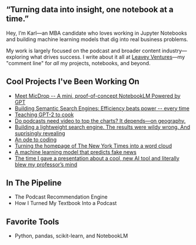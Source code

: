 ## “Turning data into insight, one notebook at a time.”

Hey, I’m Karl—an MBA candidate who loves working in Jupyter Notebooks and building machine learning models that dig into real business problems.

My work is largely focused on the podcast and broader content industry—exploring what drives success. I write about it all at [Leavey Ventures](https://leaveyventures.substack.com)—my "comment line" for *all* my projects, notebooks, and beyond.

## Cool Projects I've Been Working On
- [Meet MicDrop -- A mini, proof-of-concept NotebookLM Powered by GPT](https://github.com/karlbuscheck/micdrop-notebooklm-gpt)
- [Building Semantic Search Engines: Efficiency beats power -- every time](https://github.com/karlbuscheck/semantic-search-engines)
- [Teaching GPT-2 to cook](https://github.com/karlbuscheck/teaching-gpt2-to-cook)
- [Do podcasts need video to top the charts? It depends—on geography.](https://github.com/karlbuscheck/beginners-guide-python-data-analytics/tree/main/Part3_Spotify_Project)
- [Building a lightweight search engine. The results were wildy wrong. And suprisingly revealing](https://github.com/karlbuscheck/building-a-search-engine-from-scratch)
- [An ode to coding](https://leaveyventures.substack.com/p/an-ode-to-coding)
- [Turning the homepage of The New York Times into a word cloud](https://github.com/karlbuscheck/nyt-wordcloud)
- [A machine learning model that predicts fake news](https://github.com/karlbuscheck/fake-news-ml-model)
- [The time I gave a presentation about a cool, new AI tool and literally blew my professor’s mind](https://leaveyventures.substack.com/p/i-gave-a-presentation-about-a-cool)

## In The Pipeline
- The Podcast Recommendation Engine
- How I Turned My Textbook Into a Podcast

## Favorite Tools
- Python, pandas, scikit-learn, and NotebookLM
